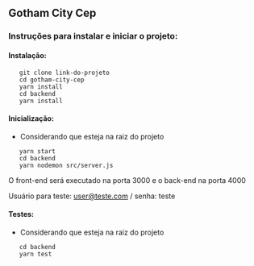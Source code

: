 ## Gotham City Cep

### Instruções para instalar e iniciar o projeto:

#### Instalação:

 ```
    git clone link-do-projeto
    cd gotham-city-cep
    yarn install
    cd backend
    yarn install
 ```

#### Inicialização:

* Considerando que esteja na raiz do projeto

 ```
    yarn start
    cd backend
    yarn nodemon src/server.js
 ```

O front-end será executado na porta 3000 e o back-end na porta 4000

Usuário para teste: user@teste.com / senha: teste

#### Testes:

* Considerando que esteja na raiz do projeto

 ```
    cd backend
    yarn test
 ```
